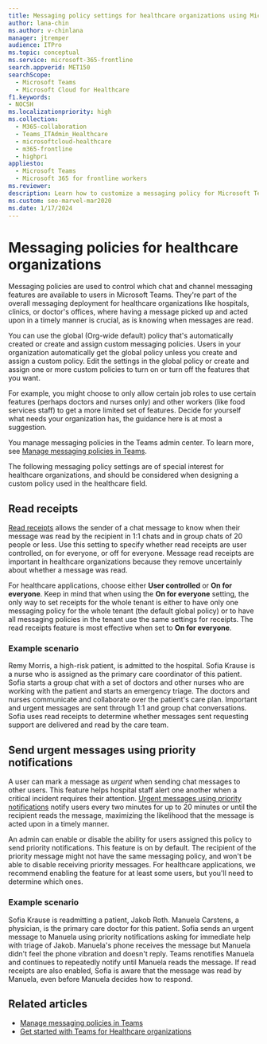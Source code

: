 ```yaml
---
title: Messaging policy settings for healthcare organizations using Microsoft Teams
author: lana-chin
ms.author: v-chinlana
manager: jtremper
audience: ITPro
ms.topic: conceptual
ms.service: microsoft-365-frontline
search.appverid: MET150
searchScope:
  - Microsoft Teams
  - Microsoft Cloud for Healthcare
f1.keywords:
- NOCSH
ms.localizationpriority: high
ms.collection:
  - M365-collaboration
  - Teams_ITAdmin_Healthcare
  - microsoftcloud-healthcare
  - m365-frontline
  - highpri
appliesto: 
  - Microsoft Teams
  - Microsoft 365 for frontline workers
ms.reviewer: 
description: Learn how to customize a messaging policy for Microsoft Teams that can include read receipts and priority notifications.
ms.custom: seo-marvel-mar2020
ms.date: 1/17/2024
---
```


# Messaging policies for healthcare organizations

Messaging policies are used to control which chat and channel messaging features are available to users in Microsoft Teams. They're part of the overall messaging deployment for healthcare organizations like hospitals, clinics, or doctor's offices, where having a message picked up and acted upon in a timely manner is crucial, as is knowing when messages are read.

You can use the global (Org-wide default) policy that's automatically created or create and assign custom messaging policies. Users in your organization automatically get the global policy unless you create and assign a custom policy. Edit the settings in the global policy or create and assign one or more custom policies to turn on or turn off the features that you want.

For example, you might choose to only allow certain job roles to use certain features (perhaps doctors and nurses only) and other workers (like food services staff) to get a more limited set of features. Decide for yourself what needs your organization has, the guidance here is at most a suggestion.

You manage messaging policies in the Teams admin center. To learn more, see [Manage messaging policies in Teams](/microsoftteams/messaging-policies-in-teams).

The following messaging policy settings are of special interest for healthcare organizations, and should be considered when designing a custom policy used in the healthcare field.

## Read receipts

[Read receipts](https://support.microsoft.com/office/use-read-receipts-for-messages-in-microsoft-teams-533f2334-32ef-424b-8d56-ed30e019f856) allows the sender of a chat message to know when their message was read by the recipient in 1:1 chats and in group chats of 20 people or less. Use this setting to specify whether read receipts are user controlled, on for everyone, or off for everyone. Message read receipts are important in healthcare organizations because they remove uncertainly about whether a message was read.

For healthcare applications, choose either **User controlled** or **On for everyone**. Keep in mind that when using the **On for everyone** setting, the only way to set receipts for the whole tenant is either to have only one messaging policy for the whole tenant (the default global policy) or to have all messaging policies in the tenant use the same settings for receipts. The read receipts feature is most effective when set to **On for everyone**.

### Example scenario

Remy Morris, a high-risk patient, is admitted to the hospital. Sofia Krause is a nurse who is assigned as the primary care coordinator of this patient. Sofia starts a group chat with a set of doctors and other nurses who are working with the patient and starts an emergency triage. The doctors and nurses communicate and collaborate over the patient's care plan. Important and urgent messages are sent through 1:1 and group chat conversations. Sofia uses read receipts to determine whether messages sent requesting support are delivered and read by the care team.

## Send urgent messages using priority notifications

A user can mark a message as *urgent* when sending chat messages to other users. This feature helps hospital staff alert one another when a critical incident requires their attention. [Urgent messages using priority notifications](https://support.microsoft.com/article/mark-a-message-as-important-or-urgent-in-teams-ea99d5b6-1317-4550-8d75-86ff14cd4462) notify users every two minutes for up to 20 minutes or until the recipient reads the message, maximizing the likelihood that the message is acted upon in a timely manner.

An admin can enable or disable the ability for users assigned this policy to send priority notifications. This feature is on by default. The recipient of the priority message might not have the same messaging policy, and won't be able to disable receiving priority messages. For healthcare applications, we recommend enabling the feature for at least some users, but you'll need to determine which ones.

### Example scenario

Sofia Krause is readmitting a patient, Jakob Roth. Manuela Carstens, a physician, is the primary care doctor for this patient. Sofia sends an urgent message to Manuela using priority notifications asking for immediate help with triage of Jakob. Manuela's phone receives the message but Manuela didn't feel the phone vibration and doesn't reply. Teams renotifies Manuela and continues to repeatedly notify until Manuela reads the message. If read receipts are also enabled, Sofia is aware that the message was read by Manuela, even before Manuela decides how to respond.

## Related articles

- [Manage messaging policies in Teams](/microsoftteams/messaging-policies-in-teams)
- [Get started with Teams for Healthcare organizations](teams-in-hc.md)
